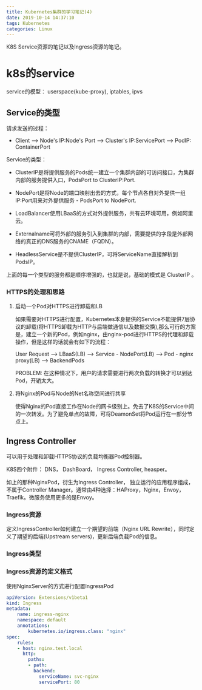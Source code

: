 ```yaml
---
title: Kubernetes集群的学习笔记(4)
date: 2019-10-14 14:37:10
tags: Kubernetes
categories: Linux
---
```


K8S Service资源的笔记以及Ingress资源的笔记。

<!-- more -->

# k8s的service

service的模型： userspace(kube-proxy), iptables, ipvs 

## Service的类型

请求发送的过程：

- Client --> Node's IP:Node's Port --> Cluster's IP:ServicePort --> PodIP: ContainerPort

Service的类型：

- ClusterIP是将提供服务的Pods统一建立一个集群内部的可访问接口，为集群内部的服务提供入口，PodsPort to ClusterIP:Port.

- NodePort是将Node的端口映射出去的方式，每个节点各自对外提供一组IP:Port用来对外提供服务 - PodsPort to NodePort.

- LoadBalancer使用LBaaS的方式对外提供服务，共有云环境可用，例如阿里云。

- Externalname可将外部的服务引入到集群的内部，需要提供的字段是外部网络的真正的DNS服务的CNAME（FQDN）。

- HeadlessService是不提供ClusterIP，可将ServiceName直接解析到PodsIP。

上面的每一个类型的服务都是顺序增强的，也就是说，基础的模式是 ClusterIP 。

### HTTPS的处理和思路

1. 启动一个Pod对HTTPS进行卸载和LB

   如果需要对HTTPS进行配置，Kubernetes本身提供的Service不能提供7层协议的卸载(将HTTPS卸载为HTTP与后端做通信以及数据交换),那么可行的方案是，建立一个新的Pod，例如nginx，由nginx-pod进行HTTPS的代理和卸载操作，但是这样的话就会有如下的流程： 

   User Request --> LBaaS(LB) --> Service - NodePort(LB) --> Pod - nginx proxy(LB) --> BackendPods

   PROBLEM: 在这种情况下，用户的请求需要进行两次负载的转换才可以到达Pod，开销太大。

2. 将Nginx的Pod与Node的Net名称空间进行共享

   使得Nginx的Pod直接工作在Node的网卡级别上。免去了K8S的Service中间的一次转发。为了避免单点的故障，可将DeamonSet将Pod运行在一部分节点上。

## Ingress Controller

可以用于处理和卸载HTTPS协议的负载均衡器Pod控制器。

K8S四个附件： DNS， DashBoard， Ingress Controller,  heasper。

如上的那种NginxPod，衍生为Ingress Controller， 独立运行的应用程序组成，不属于Controller Manager。通常由4种选择：HAProxy，Nginx，Envoy，Traefik。微服务使用更多的是Envoy。

### Ingress资源

定义IngressController如何建立一个期望的前端（Nginx URL Rewrite），同时定义了期望的后端(Upstream servers)，更新后端负载Pod的信息。

### Ingress类型

### Ingress资源的定义格式

使用NginxServer的方式进行配置IngressPod

```YAML
apiVersion: Extensions/v1beta1
kind: Ingress
metadata:
	name: ingress-nginx
	namespace: default
	annotations: 
		kubernetes.io/ingress.class: "nginx"
spec:
	rules:
	- host: nginx.test.local
	  http:
	  	paths:
	  	- path:
	  	  backend:
	  		serviceName: svc-nginx
	  		servicePort: 80 		 	
```

